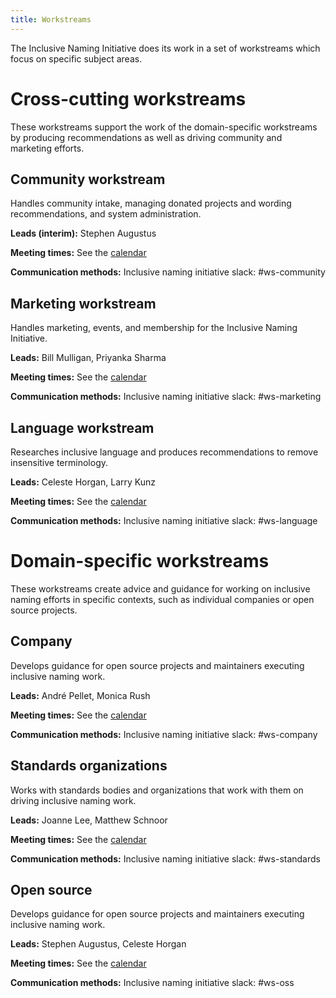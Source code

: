 ```yaml
---
title: Workstreams
---
```


The Inclusive Naming Initiative does its work in a set of workstreams which focus on specific subject areas. 

# Cross-cutting workstreams

These workstreams support the work of the domain-specific workstreams by producing recommendations as well as driving community and marketing efforts.

## Community workstream

Handles community intake, managing donated projects and wording recommendations, and system administration.

**Leads (interim):** Stephen Augustus 

**Meeting times:** See the [calendar](/calendar)

**Communication methods:** Inclusive naming initiative slack: #ws-community


## Marketing workstream

Handles marketing, events, and membership for the Inclusive Naming Initiative.

**Leads:** Bill Mulligan, Priyanka Sharma

**Meeting times:** See the [calendar](/calendar)

**Communication methods:** Inclusive naming initiative slack: #ws-marketing

## Language workstream

Researches inclusive language and produces recommendations to remove insensitive terminology. 

**Leads:** Celeste Horgan, Larry Kunz 

**Meeting times:** See the [calendar](/calendar)

**Communication methods:** Inclusive naming initiative slack: #ws-language 

# Domain-specific workstreams

These workstreams create advice and guidance for working on inclusive naming efforts in specific contexts, such as individual companies or open source projects.

## Company

Develops guidance for open source projects and maintainers executing inclusive naming work.

**Leads:** André Pellet, Monica Rush

**Meeting times:** See the [calendar](/calendar)

**Communication methods:** Inclusive naming initiative slack: #ws-company

## Standards organizations

Works with standards bodies and organizations that work with them on driving inclusive naming work.

**Leads:** Joanne Lee, Matthew Schnoor  

**Meeting times:** See the [calendar](/calendar)

**Communication methods:** Inclusive naming initiative slack: #ws-standards

## Open source 

Develops guidance for open source projects and maintainers executing inclusive naming work.

**Leads:** Stephen Augustus, Celeste Horgan 

**Meeting times:** See the [calendar](/calendar)

**Communication methods:** Inclusive naming initiative slack: #ws-oss
